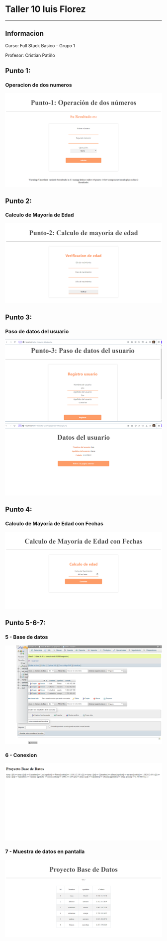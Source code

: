 <h1>Taller 10 luis Florez</h1>
<hr>

<h2>Informacion</h2>
<p>Curso: Full Stack Basico - Grupo 1<p>
<p>Profesor: Cristian Patiño</p>

<h2>Punto 1: </h2>
<h3> Operacion de dos numeros </h3>
<img src="./public/images/punto1.png" alt="punto1">

<h2>Punto 2: </h2>
<h3> Calculo de Mayoría de Edad</h3>
<img src="./public/images/punto2.png" alt="punto2">

<h2>Punto 3: </h2>
<h3>   Paso de datos del usuario</h3>
<img src="./public/images/punto3.png" alt="punto3">
<img src="./public/images/punto3.1.png" alt="punto3">

<h2>Punto 4: </h2>
<h3>  Calculo de Mayoría de Edad con Fechas</h3>
<img src="./public/images/punto4.png" alt="punto4">

<h2>Punto 5-6-7:</h2>
<h3> 5 - Base de datos</h3>
<img src="./public/images/mysql.png" alt="mysql">
<h3> 6 - Conexion </h3>
<img src="./public/images/connection.png" alt="connection">
<h3> 7 - Muestra de datos en pantalla </h3>
<img src="./public/images/bd.png" alt="bd">
